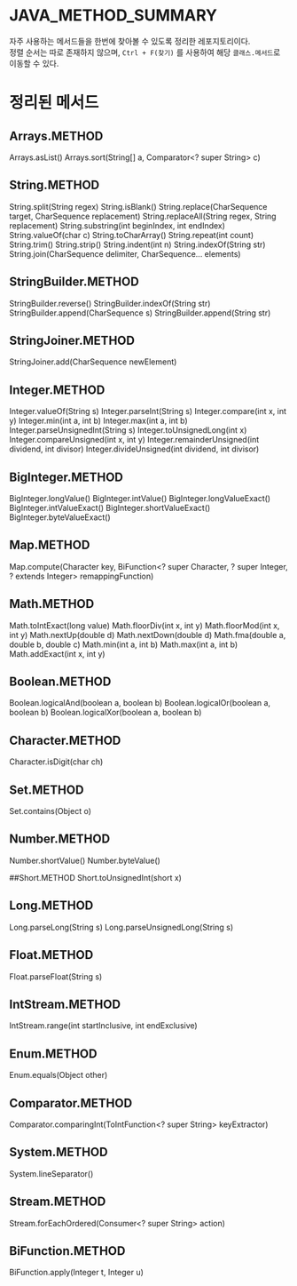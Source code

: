 # JAVA_METHOD_SUMMARY
자주 사용하는 메서드들을 한번에 찾아볼 수 있도록 정리한 레포지토리이다.    
정렬 순서는 따로 존재하지 않으며, ```Ctrl + F(찾기)``` 를 사용하여 해당 ```클래스.메서드```로 이동할 수 있다.

# 정리된 메서드 
## Arrays.METHOD
Arrays.asList()
Arrays.sort(String[] a, Comparator<? super String> c)

## String.METHOD
String.split(String regex)
String.isBlank()
String.replace(CharSequence target, CharSequence replacement)
String.replaceAll(String regex, String replacement)
String.substring(int beginIndex, int endIndex)
String.valueOf(char c)
String.toCharArray()
String.repeat(int count)
String.trim()
String.strip()
String.indent(int n)
String.indexOf(String str)
String.join(CharSequence delimiter, CharSequence... elements)

## StringBuilder.METHOD
StringBuilder.reverse()
StringBuilder.indexOf(String str)
StringBuilder.append(CharSequence s)
StringBuilder.append(String str)

## StringJoiner.METHOD
StringJoiner.add(CharSequence newElement)

## Integer.METHOD
Integer.valueOf(String s)
Integer.parseInt(String s)
Integer.compare(int x, int y)
Integer.min(int a, int b)
Integer.max(int a, int b)
Integer.parseUnsignedInt(String s)
Integer.toUnsignedLong(int x)
Integer.compareUnsigned(int x, int y)
Integer.remainderUnsigned(int dividend, int divisor)
Integer.divideUnsigned(int dividend, int divisor)

## BigInteger.METHOD
BigInteger.longValue()
BigInteger.intValue()
BigInteger.longValueExact()
BigInteger.intValueExact()
BigInteger.shortValueExact()
BigInteger.byteValueExact()

## Map.METHOD
Map.compute(Character key, BiFunction<? super Character, ? super Integer, ? extends Integer> remappingFunction)

## Math.METHOD
Math.toIntExact(long value)
Math.floorDiv(int x, int y)
Math.floorMod(int x, int y)
Math.nextUp(double d)
Math.nextDown(double d)
Math.fma(double a, double b, double c)
Math.min(int a, int b)
Math.max(int a, int b)
Math.addExact(int x, int y)

## Boolean.METHOD
Boolean.logicalAnd(boolean a, boolean b)
Boolean.logicalOr(boolean a, boolean b)
Boolean.logicalXor(boolean a, boolean b)

## Character.METHOD
Character.isDigit(char ch)

## Set.METHOD
Set.contains(Object o)

## Number.METHOD
Number.shortValue()
Number.byteValue()

##Short.METHOD
Short.toUnsignedInt(short x)

## Long.METHOD
Long.parseLong(String s)
Long.parseUnsignedLong(String s)

## Float.METHOD
Float.parseFloat(String s)

## IntStream.METHOD
IntStream.range(int startInclusive, int endExclusive)

## Enum.METHOD
Enum.equals(Object other)

## Comparator.METHOD
Comparator.comparingInt(ToIntFunction<? super String> keyExtractor)

## System.METHOD
System.lineSeparator()

## Stream.METHOD
Stream.forEachOrdered(Consumer<? super String> action)

## BiFunction.METHOD
BiFunction.apply(Integer t, Integer u)
